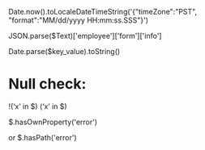 Date.now().toLocaleDateTimeString('{\"timeZone\":\"PST\", "format":"MM/dd/yyyy HH:mm:ss.SSS"}')

 
JSON.parse($Text)['employee']['form']['info']

Date.parse($key_value).toString()



Null check:
==========

   !(‘x’ in $)
   (‘x’ in $)

   $.hasOwnProperty('error')

   or
   $.hasPath('error')



